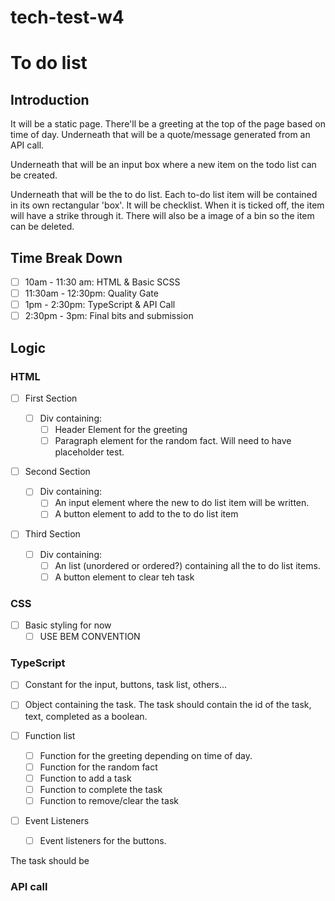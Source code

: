 # tech-test-w4

# To do list

## Introduction

It will be a static page. There'll be a greeting at the top of the page based on time of day.
Underneath that will be a quote/message generated from an API call.

Underneath that will be an input box where a new item on the todo list can be created.

Underneath that will be the to do list. Each to-do list item will be contained in its own rectangular 'box'.
It will be checklist. When it is ticked off, the item will have a strike through it.
There will also be a image of a bin so the item can be deleted.

## Time Break Down

-   [ ] 10am - 11:30 am: HTML & Basic SCSS
-   [ ] 11:30am - 12:30pm: Quality Gate
-   [ ] 1pm - 2:30pm: TypeScript & API Call
-   [ ] 2:30pm - 3pm: Final bits and submission

## Logic

### HTML

-   [ ] First Section

    -   [ ] Div containing:
        -   [ ] Header Element for the greeting
        -   [ ] Paragraph element for the random fact. Will need to have placeholder test.

-   [ ] Second Section

    -   [ ] Div containing:
        -   [ ] An input element where the new to do list item will be written.
        -   [ ] A button element to add to the to do list item

-   [ ] Third Section
    -   [ ] Div containing:
        -   [ ] An list (unordered or ordered?) containing all the to do list items.
        -   [ ] A button element to clear teh task

### CSS

-   [ ] Basic styling for now
    -   [ ] USE BEM CONVENTION

### TypeScript

-   [ ] Constant for the input, buttons, task list, others...
-   [ ] Object containing the task. The task should contain the id of the task, text, completed as a boolean.
-   [ ] Function list

    -   [ ] Function for the greeting depending on time of day.
    -   [ ] Function for the random fact
    -   [ ] Function to add a task
    -   [ ] Function to complete the task
    -   [ ] Function to remove/clear the task

-   [ ] Event Listeners
    -   [ ] Event listeners for the buttons.

The task should be

### API call
